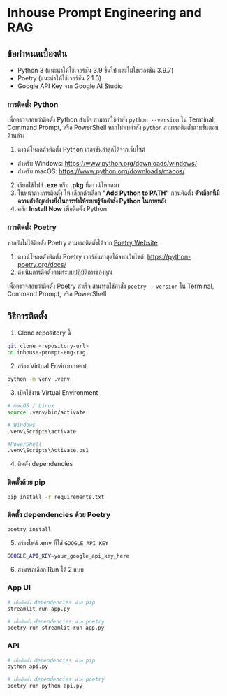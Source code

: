 # Inhouse Prompt Engineering and RAG

## ข้อกำหนดเบื้องต้น

- Python 3 (แนะนำให้ใช้เวอร์ชัน 3.9 ขึ้นไป และไม่ใช่เวอร์ชัน 3.9.7)
- Poetry (แนะนำให้ใช้เวอร์ชัน 2.1.3)
- Google API Key จาก Google AI Studio

### การติดตั้ง Python

เพื่อตรวจสอบว่าติดตั้ง Python สำเร็จ สามารถใช้คำสั่ง `python --version` ใน Terminal, Command Prompt, หรือ PowerShell
หากไม่พบคำสั่ง `python` สามารถติดตั้งตามขั้นตอนด้านล่าง

1. ดาวน์โหลดตัวติดตั้ง Python เวอร์ชันล่าสุดได้จากเว็บไซต์

- สำหรับ Windows: https://www.python.org/downloads/windows/
- สำหรับ macOS: https://www.python.org/downloads/macos/

2. เรียกใช้ไฟล์ **.exe** หรือ **.pkg** ที่ดาวน์โหลดมา
3. ในหน้าต่างการติดตั้ง ให้ เลือกตัวเลือก **"Add Python to PATH"** ก่อนติดตั้ง **ตัวเลือกนี้มีความสำคัญอย่างยิ่งในการทำให้ระบบรู้จักคำสั่ง Python ในภายหลัง**
4. คลิก **Install Now** เพื่อติดตั้ง Python

### การติดตั้ง Poetry

หากยังไม่ได้ติดตั้ง Poetry สามารถติดตั้งได้จาก [Poetry Website](https://python-poetry.org/docs/)

1. ดาวน์โหลดตัวติดตั้ง Poetry เวอร์ชันล่าสุดได้จากเว็บไซต์: https://python-poetry.org/docs/
2. ดำเนินการติดตั้งตามระบบปฏิบัติการของคุณ

เพื่อตรวจสอบว่าติดตั้ง Poetry สำเร็จ สามารถใช้คำสั่ง `poetry --version` ใน Terminal, Command Prompt, หรือ PowerShell

## วิธีการติดตั้ง

1. Clone repository นี้

```bash
git clone <repository-url>
cd inhouse-prompt-eng-rag
```

2. สร้าง Virtual Environment

```bash
python -m venv .venv
```

3. เปิดใช้งาน Virtual Environment

```bash
# macOS / Linux
source .venv/bin/activate

# Windows
.venv\Scripts\activate

#PowerShell
.venv\Scripts\Activate.ps1
```

4. ติดตั้ง dependencies

### ติดตั้งด้วย pip

```bash
pip install -r requirements.txt
```

### ติดตั้ง dependencies ด้วย Poetry

```bash
poetry install
```

5. สร้างไฟล์ .env ที่ใส่ `GOOGLE_API_KEY`

```bash
GOOGLE_API_KEY=your_google_api_key_here
```

6. สามารถเลือก Run ได้ 2 แบบ

### App UI

```bash
# เมื่อติดตั้ง dependencies ด้วย pip
streamlit run app.py

# เมื่อติดตั้ง dependencies ด้วย poetry
poetry run streamlit run app.py
```

### API

```bash
# เมื่อติดตั้ง dependencies ด้วย pip
python api.py

# เมื่อติดตั้ง dependencies ด้วย poetry
poetry run python api.py
```
